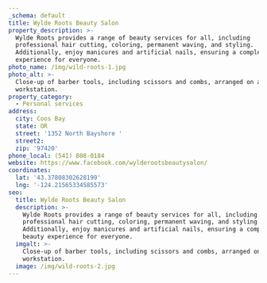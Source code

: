 ```yaml
---
_schema: default
title: Wylde Roots Beauty Salon
property_description: >-
  Wylde Roots provides a range of beauty services for all, including
  professional hair cutting, coloring, permanent waving, and styling.
  Additionally, enjoy manicures and artificial nails, ensuring a complete beauty
  experience for everyone.
photo_name: /img/wild-roots-1.jpg
photo_alt: >-
  Close-up of barber tools, including scissors and combs, arranged on a wooden
  workstation.
property_category:
  - Personal services
address:
  city: Coos Bay
  state: OR
  street: '1352 North Bayshore '
  street2:
  zip: '97420'
phone_local: (541) 808-0184
website: https://www.facebook.com/wylderootsbeautysalon/
coordinates:
  lat: '43.37808302628199'
  lng: '-124.21565334585573'
seo:
  title: Wylde Roots Beauty Salon
  description: >-
    Wylde Roots provides a range of beauty services for all, including
    professional hair cutting, coloring, permanent waving, and styling.
    Additionally, enjoy manicures and artificial nails, ensuring a complete
    beauty experience for everyone.
  imgalt: >-
    Close-up of barber tools, including scissors and combs, arranged on a wooden
    workstation.
  image: /img/wild-roots-2.jpg
---
```

